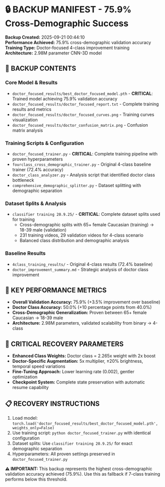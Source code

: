 # 🔒 **BACKUP MANIFEST - 75.9% Cross-Demographic Success**

**Backup Created:** 2025-09-21 00:44:10  
**Performance Achieved:** 75.9% cross-demographic validation accuracy  
**Training Type:** Doctor-focused 4-class improvement training  
**Architecture:** 2.98M parameter CNN-3D model  

## 📁 **BACKUP CONTENTS**

### **Core Model & Results**
- `doctor_focused_results/best_doctor_focused_model.pth` - **CRITICAL**: Trained model achieving 75.9% validation accuracy
- `doctor_focused_results/doctor_focused_report.txt` - Complete training results and metrics
- `doctor_focused_results/doctor_focused_curves.png` - Training curves visualization
- `doctor_focused_results/doctor_confusion_matrix.png` - Confusion matrix analysis

### **Training Scripts & Configuration**
- `doctor_focused_trainer.py` - **CRITICAL**: Complete training pipeline with proven hyperparameters
- `fourclass_cross_demographic_trainer.py` - Original 4-class baseline trainer (72.4% accuracy)
- `doctor_class_analyzer.py` - Analysis script that identified doctor class bottleneck
- `comprehensive_demographic_splitter.py` - Dataset splitting with demographic separation

### **Dataset Splits & Analysis**
- `classifier training 20.9.25/` - **CRITICAL**: Complete dataset splits used for training
  - Cross-demographic splits with 65+ female Caucasian (training) → 18-39 male (validation)
  - 231 training videos, 29 validation videos for 4-class scenario
  - Balanced class distribution and demographic analysis

### **Baseline Results**
- `4class_training_results/` - Original 4-class results (72.4% baseline)
- `doctor_improvement_summary.md` - Strategic analysis of doctor class improvement

## 🎯 **KEY PERFORMANCE METRICS**
- **Overall Validation Accuracy:** 75.9% (+3.5% improvement over baseline)
- **Doctor Class Accuracy:** 50.0% (+10 percentage points from 40.0%)
- **Cross-Demographic Generalization:** Proven between 65+ female Caucasian → 18-39 male
- **Architecture:** 2.98M parameters, validated scalability from binary → 4-class

## 🔧 **CRITICAL RECOVERY PARAMETERS**
- **Enhanced Class Weights:** Doctor class = 2.265x weight with 2x boost
- **Doctor-Specific Augmentation:** 5x multiplier, ±20% brightness, temporal speed variations
- **Fine-Tuning Approach:** Lower learning rate (0.002), gentler optimization
- **Checkpoint System:** Complete state preservation with automatic resume capability

## 📋 **RECOVERY INSTRUCTIONS**
1. Load model: `torch.load('doctor_focused_results/best_doctor_focused_model.pth', weights_only=False)`
2. Use training script: `python doctor_focused_trainer.py` with identical configuration
3. Dataset splits: Use `classifier training 20.9.25/` for exact demographic separation
4. Hyperparameters: All proven settings preserved in `doctor_focused_trainer.py`

**⚠️ IMPORTANT:** This backup represents the highest cross-demographic validation accuracy achieved (75.9%). Use this as fallback if 7-class training performs below this threshold.
